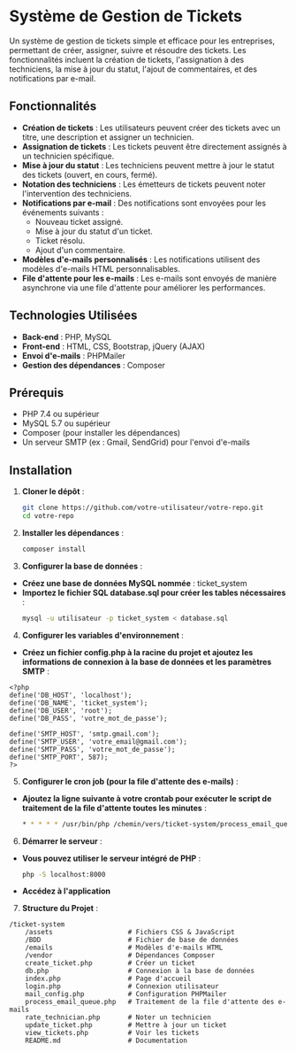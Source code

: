 # Système de Gestion de Tickets

Un système de gestion de tickets simple et efficace pour les entreprises, permettant de créer, assigner, suivre et résoudre des tickets. Les fonctionnalités incluent la création de tickets, l'assignation à des techniciens, la mise à jour du statut, l'ajout de commentaires, et des notifications par e-mail.

## Fonctionnalités

- **Création de tickets** : Les utilisateurs peuvent créer des tickets avec un titre, une description et assigner un technicien.
- **Assignation de tickets** : Les tickets peuvent être directement assignés à un technicien spécifique.
- **Mise à jour du statut** : Les techniciens peuvent mettre à jour le statut des tickets (ouvert, en cours, fermé).
- **Notation des techniciens** : Les émetteurs de tickets peuvent noter l'intervention des techniciens.
- **Notifications par e-mail** : Des notifications sont envoyées pour les événements suivants :
  - Nouveau ticket assigné.
  - Mise à jour du statut d'un ticket.
  - Ticket résolu.
  - Ajout d'un commentaire.
- **Modèles d'e-mails personnalisés** : Les notifications utilisent des modèles d'e-mails HTML personnalisables.
- **File d'attente pour les e-mails** : Les e-mails sont envoyés de manière asynchrone via une file d'attente pour améliorer les performances.

## Technologies Utilisées

- **Back-end** : PHP, MySQL
- **Front-end** : HTML, CSS, Bootstrap, jQuery (AJAX)
- **Envoi d'e-mails** : PHPMailer
- **Gestion des dépendances** : Composer

## Prérequis

- PHP 7.4 ou supérieur
- MySQL 5.7 ou supérieur
- Composer (pour installer les dépendances)
- Un serveur SMTP (ex : Gmail, SendGrid) pour l'envoi d'e-mails

## Installation

1. **Cloner le dépôt** :
   ```bash
   git clone https://github.com/votre-utilisateur/votre-repo.git
   cd votre-repo
   ```
2. **Installer les dépendances** :
    ```bash
    composer install
    ```
3. **Configurer la base de données** :
- **Créez une base de données MySQL nommée** : ticket_system
- **Importez le fichier SQL database.sql pour créer les tables nécessaires** :
    ```bash
    mysql -u utilisateur -p ticket_system < database.sql
    ```
4. **Configurer les variables d'environnement** :
- **Créez un fichier config.php à la racine du projet et ajoutez les informations de connexion à la base de données et les paramètres SMTP** :
```
<?php
define('DB_HOST', 'localhost');
define('DB_NAME', 'ticket_system');
define('DB_USER', 'root');
define('DB_PASS', 'votre_mot_de_passe');

define('SMTP_HOST', 'smtp.gmail.com');
define('SMTP_USER', 'votre_email@gmail.com');
define('SMTP_PASS', 'votre_mot_de_passe');
define('SMTP_PORT', 587);
?>
```
5. **Configurer le cron job (pour la file d'attente des e-mails)** :
- **Ajoutez la ligne suivante à votre crontab pour exécuter le script de traitement de la file d'attente toutes les minutes** :
    ```bash
    * * * * * /usr/bin/php /chemin/vers/ticket-system/process_email_queue.php
    ```
6. **Démarrer le serveur** :
- **Vous pouvez utiliser le serveur intégré de PHP** :
    ```bash
    php -S localhost:8000
    ```
- **Accédez à l'application**

7. **Structure du Projet** :
```
/ticket-system
    /assets                   # Fichiers CSS & JavaScript
    /BDD                      # Fichier de base de données
    /emails                   # Modèles d'e-mails HTML
    /vendor                   # Dépendances Composer
    create_ticket.php         # Créer un ticket
    db.php                    # Connexion à la base de données
    index.php                 # Page d'accueil
    login.php                 # Connexion utilisateur
    mail_config.php           # Configuration PHPMailer
    process_email_queue.php   # Traitement de la file d'attente des e-mails
    rate_technician.php       # Noter un technicien
    update_ticket.php         # Mettre à jour un ticket
    view_tickets.php          # Voir les tickets
    README.md                 # Documentation
```
